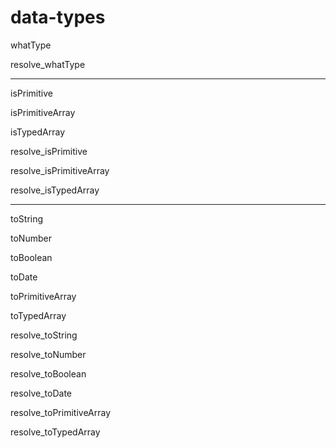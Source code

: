 # data-types

whatType

resolve_whatType

---

isPrimitive

isPrimitiveArray

isTypedArray

resolve_isPrimitive

resolve_isPrimitiveArray

resolve_isTypedArray

---

toString

toNumber

toBoolean

toDate

toPrimitiveArray

toTypedArray

resolve_toString

resolve_toNumber

resolve_toBoolean

resolve_toDate

resolve_toPrimitiveArray

resolve_toTypedArray